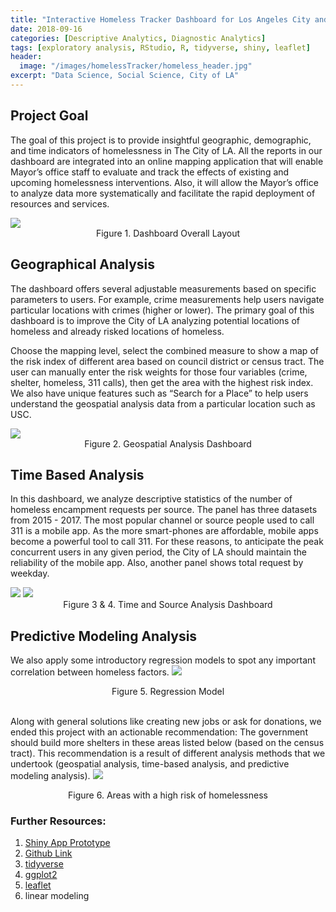 ```yaml
---
title: "Interactive Homeless Tracker Dashboard for Los Angeles City and County"
date: 2018-09-16
categories: [Descriptive Analytics, Diagnostic Analytics]
tags: [exploratory analysis, RStudio, R, tidyverse, shiny, leaflet]
header:
  image: "/images/homelessTracker/homeless_header.jpg"
excerpt: "Data Science, Social Science, City of LA"
---
```


## Project Goal
The goal of this project is to provide insightful geographic, demographic, and time indicators of homelessness in The City of LA. All the reports in our dashboard are integrated into an online mapping application that will enable Mayor’s office staff to evaluate and track the effects of existing and upcoming homelessness interventions. Also, it will allow the Mayor’s office to analyze data more systematically and facilitate the rapid deployment of resources and services.

<img src="{{ site.url }}{{ site.baseurl }}/images/homelessTracker/layout.png">
<div style="text-align: center"> Figure 1. Dashboard Overall Layout </div>

## Geographical Analysis
The dashboard offers several adjustable measurements based on specific parameters to users. For example, crime measurements help users navigate particular locations with crimes (higher or lower). The primary goal of this dashboard is to improve the City of LA analyzing potential locations of homeless and already risked locations of homeless.

Choose the mapping level, select the combined measure to show a map of the risk index of different area based on council district or census tract. The user can manually enter the risk weights for those four variables (crime, shelter, homeless, 311 calls), then get the area with the highest risk index. We also have unique features such as “Search for a Place” to help users understand the geospatial analysis data from a particular location such as USC.

<img src="{{ site.url }}{{ site.baseurl }}/images/homelessTracker/layout1.png">
<div style="text-align: center"> Figure 2. Geospatial Analysis Dashboard </div>

## Time Based Analysis
In this dashboard, we analyze descriptive statistics of the number of homeless encampment requests per source. The panel has three datasets from 2015 - 2017. The most popular channel or source people used to call 311 is a mobile app. As the more smart-phones are affordable, mobile apps become a powerful tool to call 311. For these reasons, to anticipate the peak concurrent users in any given period, the City of LA should maintain the reliability of the mobile app. Also, another panel shows total request by weekday.

<img src="{{ site.url }}{{ site.baseurl }}/images/homelessTracker/layout2.png">
<img src="{{ site.url }}{{ site.baseurl }}/images/homelessTracker/layout5.png">
<div style="text-align: center"> Figure 3 & 4. Time and Source Analysis Dashboard </div>

## Predictive Modeling Analysis
We also apply some introductory regression models to spot any important correlation between homeless factors.
<img src="{{ site.url }}{{ site.baseurl }}/images/homelessTracker/layout6.png">
<div style="text-align: center"> Figure 5. Regression Model </div>
<br>

Along with general solutions like creating new jobs or ask for donations, we ended this project with an actionable recommendation: The government should build more shelters in these areas listed below (based on the census tract). This recommendation is a result of different analysis methods that we undertook (geospatial analysis, time-based analysis, and predictive modeling analysis).
<img src="{{ site.url }}{{ site.baseurl }}/images/homelessTracker/layout7.png">
<div style="text-align: center"> Figure 6. Areas with a high risk of homelessness </div>

### Further Resources:
1. <a href="https://yakan.shinyapps.io/callcenter_dataanalysis/">Shiny App Prototype</a>
2. <a href="https://github.com/yakan/homeless_encampment">Github Link</a>
3. <a href="https://www.tidyverse.org/">tidyverse</a>
4. <a href="https://ggplot2.tidyverse.org/">ggplot2</a>
5. <a href="https://leafletjs.com/">leaflet</a>
6. linear modeling
